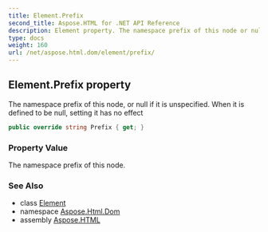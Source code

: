 ```yaml
---
title: Element.Prefix
second_title: Aspose.HTML for .NET API Reference
description: Element property. The namespace prefix of this node or null if it is unspecified. When it is defined to be null setting it has no effect
type: docs
weight: 160
url: /net/aspose.html.dom/element/prefix/
---
```

## Element.Prefix property

The namespace prefix of this node, or null if it is unspecified. When it is defined to be null, setting it has no effect

```csharp
public override string Prefix { get; }
```

### Property Value

The namespace prefix of this node.

### See Also

* class [Element](../)
* namespace [Aspose.Html.Dom](../../../aspose.html.dom/)
* assembly [Aspose.HTML](../../../)
